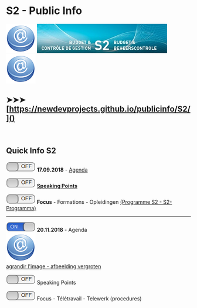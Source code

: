 <link rel="stylesheet" href="S2.css">

# S2 - Public Info

![](at.png) ![](header.jpg) ![](at.png)

## &#10148;&#10148;&#10148; [https://newdevprojects.github.io/publicinfo/S2/]()

&nbsp;

## Quick Info S2

![](off.png) **17.09.2018** - [Agenda](Invit_Uitnod.png)  

![](off.png) [**Speaking Points**](20180917_SpPts.md)

![](off.png) **Focus** - Formations - Opleidingen [(Programme S2 - S2-Programma)](S2_GOP_2019-23.pdf)

---

![](on.png) **20.11.2018** - Agenda  
![](at.png)  
[agrandir l'image - afbeelding vergroten](20181120_Agenda.png)

![](off.png) Speaking Points

![](off.png) Focus - Télétravail - Telewerk (procedures)

